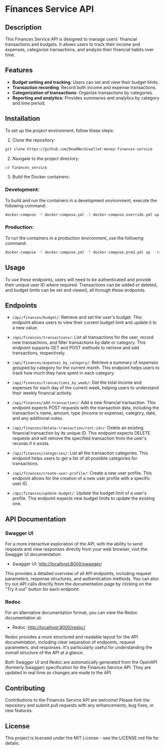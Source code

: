 # Finances Service API

## Description

This Finances Service API is designed to manage users' financial transactions and budgets. It allows users to track their income and expenses, categorize transactions, and analyze their financial habits over time.

## Features

- **Budget setting and tracking**: Users can set and view their budget limits.
- **Transaction recording**: Record both income and expense transactions.
- **Categorization of transactions**: Organize transactions by categories.
- **Reporting and analytics**: Provides summaries and analytics by category and time period.

## Installation

To set up the project environment, follow these steps:

1. Clone the repository:

```bash
git clone https://github.com/DeadNord/wallet-money-finances-service
```

2. Navigate to the project directory:

```bash
cd finances_service
```

3. Build the Docker containers:

### Development:

To build and run the containers in a development environment, execute the following command:

```bash
docker-compose -f docker-compose.yml -f docker-compose.override.yml up --build
```

### Production:

To run the containers in a production environment, use the following command:

```bash
docker-compose -f docker-compose.yml -f docker-compose.prod.yml up --build
```

## Usage

To use these endpoints, users will need to be authenticated and provide their unique user ID where required. Transactions can be added or deleted, and budget limits can be set and viewed, all through these endpoints.

## Endpoints

- `/api/finances/budget/`: Retrieve and set the user's budget. This endpoint allows users to view their current budget limit and update it to a new value.

- `/api/finances/transactions/`: List all transactions for the user, record new transactions, and filter transactions by date or category. This endpoint supports GET and POST methods to retrieve and add transactions, respectively.

- `/api/finances/expenses_by_category/`: Retrieve a summary of expenses grouped by category for the current month. This endpoint helps users to track how much they have spent in each category.

- `/api/finances/transactions_by_week/`: Get the total income and expenses for each day of the current week, helping users to understand their weekly financial activity.

- `/api/finances/add-transaction/`: Add a new financial transaction. This endpoint expects POST requests with the transaction data, including the transaction's name, amount, type (income or expense), category, date, and any additional notes.

- `/api/finances/delete-transaction/<int:id>/`: Delete an existing financial transaction by its unique ID. This endpoint expects DELETE requests and will remove the specified transaction from the user's records if it exists.

- `/api/finances/categories/`: List all the transaction categories. This endpoint helps users to get a list of all possible categories for transactions.

- `/api/finances/create-user-profile/`: Create a new user profile. This endpoint allows for the creation of a new user profile with a specific user ID.

- `/api/finances/update-budget/`: Update the budget limit of a user's profile. This endpoint expects new budget limits to update the existing one.

## API Documentation

### Swagger UI

For a more interactive exploration of the API, with the ability to send requests and view responses directly from your web browser, visit the Swagger UI documentation:

- Swagger UI: [http://localhost:8000/swagger/](http://localhost:8000/swagger/)

This provides a detailed overview of all API endpoints, including request parameters, response structures, and authentication methods. You can also try out API calls directly from the documentation page by clicking on the "Try it out" button for each endpoint.

### Redoc

For an alternative documentation format, you can view the Redoc documentation at:

- Redoc: [http://localhost:8000/redoc/](http://localhost:8000/docs/)

Redoc provides a more structured and readable layout for the API documentation, including clear separation of endpoints, request parameters, and responses. It's particularly useful for understanding the overall structure of the API at a glance.

Both Swagger UI and Redoc are automatically generated from the OpenAPI (formerly Swagger) specification for the Finances Service API. They are updated in real time as changes are made to the API.

## Contributing

Contributions to the Finances Service API are welcome! Please fork the repository and submit pull requests with any enhancements, bug fixes, or new features.

## License

This project is licensed under the MIT License - see the LICENSE.md file for details.

```

```
